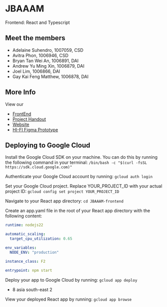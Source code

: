 # JBAAAM
Frontend: React and Typescript
## Meet the members
- Adelaine Suhendro, 1007059, CSD
- Avitra Phon, 1006946, CSD
- Bryan Tan Wei An, 1006891, DAI
- Andrew Yu Ming Xin, 1006879, DAI
- Joel Lim, 1006866, DAI
- Gay Kai Feng Matthew, 1006878, DAI

## More Info
View our
- [FrontEnd](https://jbaaam-frontend.et.r.appspot.com/)
- [Project Handout](https://github.com/ilenhanako/SDS-2024-Team-03/files/15323228/Final.Project.Handout.Summer.2024.1.docx)
- [Website](https://sites.google.com/view/jbaaam/home)
- [HI-FI Figma Prototype](https://www.figma.com/proto/kTLbEtR91dCn9nWa8NLiuC/Hifi-Prototype?node-id=0-1&t=BTGPwEbyxkxrfKef-0&scaling=min-zoom&content-scaling=fixed&page-id=0%3A1&starting-point-node-id=1%3A2)

## Deploying to Google Cloud
Install the Google Cloud SDK on your machine. You can do this by running the following command in your terminal:
```/bin/bash -c "$(curl -fsSL https://sdk.cloud.google.com)"```

Authenticate your Google Cloud account by running:
```gcloud auth login```

Set your Google Cloud project. Replace YOUR_PROJECT_ID with your actual project ID:
```gcloud config set project YOUR_PROJECT_ID```

Navigate to your React app directory:
```cd JBAAAM-frontend```

Create an app.yaml file in the root of your React app directory with the following content:
```yml
runtime: nodejs22

automatic_scaling:
  target_cpu_utilization: 0.65

env_variables:
  NODE_ENV: "production"

instance_class: F2

entrypoint: npm start
```

Deploy your app to Google Cloud by running:
```gcloud app deploy```
- 8 asia south-east 2

View your deployed React app by running:
```gcloud app browse```